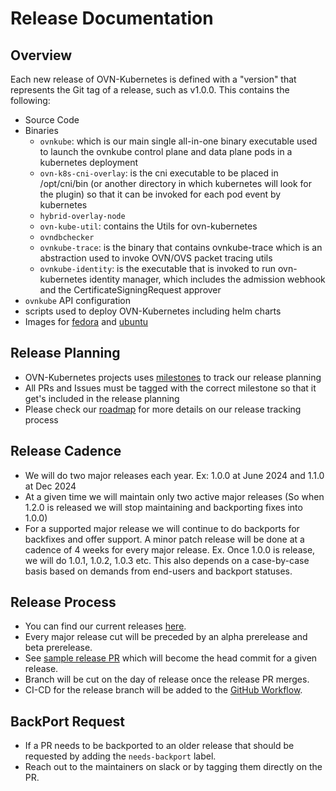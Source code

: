 # Release Documentation

## Overview

Each new release of OVN-Kubernetes is defined with a "version" that represents the Git tag of a release, such as v1.0.0. This contains the following:

* Source Code
* Binaries
    * `ovnkube`: which is our main single all-in-one binary executable used to launch the ovnkube control plane and data plane pods in a kubernetes deployment
    * `ovn-k8s-cni-overlay`: is the cni executable to be placed in /opt/cni/bin (or another directory in which kubernetes will look for the plugin) so that it can be invoked for each pod event by kubernetes
    * `hybrid-overlay-node`
    * `ovn-kube-util`: contains the Utils for ovn-kubernetes
    * `ovndbchecker`
    * `ovnkube-trace`: is the binary that contains ovnkube-trace which is an abstraction used to invoke OVN/OVS packet tracing utils
    * `ovnkube-identity`: is the executable that is invoked to run ovn-kubernetes identity manager, which includes the admission webhook and the CertificateSigningRequest approver
* `ovnkube` API configuration 
* scripts used to deploy OVN-Kubernetes including helm charts
* Images for [fedora](https://github.com/ovn-org/ovn-kubernetes/pkgs/container/ovn-kubernetes%2Fovn-kube-fedora) and [ubuntu](https://github.com/ovn-org/ovn-kubernetes/pkgs/container/ovn-kubernetes%2Fovn-kube-ubuntu)

## Release Planning

* OVN-Kubernetes projects uses [milestones](https://github.com/ovn-org/ovn-kubernetes/milestones) to track our release planning
* All PRs and Issues must be tagged with the correct milestone so that it get's included in the release planning
* Please check our [roadmap](https://github.com/orgs/ovn-org/projects/5/views/4) for more details on our release tracking process

## Release Cadence

* We will do two major releases each year. Ex: 1.0.0 at June 2024 and 1.1.0 at Dec 2024
* At a given time we will maintain only two active major releases
  (So when 1.2.0 is released we will stop maintaining and backporting fixes into 1.0.0)
* For a supported major release we will continue to do backports for backfixes and offer
  support. A minor patch release will be done at a cadence of 4 weeks for every major release.
  Ex. Once 1.0.0 is release, we will do 1.0.1, 1.0.2, 1.0.3 etc. This also depends on a case-by-case
  basis based on demands from end-users and backport statuses.

## Release Process

* You can find our current releases [here](https://github.com/ovn-org/ovn-kubernetes/releases).
* Every major release cut will be preceded by an alpha prerelease and beta prerelease.
* See [sample release PR](https://github.com/ovn-org/ovn-kubernetes/pull/4333) which
  will become the head commit for a given release.
* Branch will be cut on the day of release once the release PR merges.
* CI-CD for the release branch will be added to the [GitHub Workflow](https://github.com/ovn-org/ovn-kubernetes/blob/master/.github/workflows/test.yml#L6).

## BackPort Request

* If a PR needs to be backported to an older release that should be requested
  by adding the `needs-backport` label.
* Reach out to the maintainers on slack or by tagging them directly on the PR.
